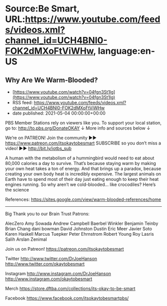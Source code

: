 # Source:Be Smart, URL:https://www.youtube.com/feeds/videos.xml?channel_id=UCH4BNI0-FOK2dMXoFtViWHw, language:en-US

## Why Are We Warm-Blooded?
 - [https://www.youtube.com/watch?v=04fgn3St1lg](https://www.youtube.com/watch?v=04fgn3St1lg)
 - RSS feed: https://www.youtube.com/feeds/videos.xml?channel_id=UCH4BNI0-FOK2dMXoFtViWHw
 - date published: 2021-05-04 00:00:00+00:00

PBS Member Stations rely on viewers like you. To support your local station, go to: http://to.pbs.org/DonateOKAY
↓ More info and sources below ↓

We’re on PATREON! Join the community ►► https://www.patreon.com/itsokaytobesmart
SUBSCRIBE so you don’t miss a video! ►► http://bit.ly/iotbs_sub

A human with the metabolism of a hummingbird would need to eat about 80,000 calories a day to survive. That’s because staying warm by making your own heat takes a ton of energy. And that brings up a paradox, because creating your own body heat is incredibly expensive. The largest animals on Earth have to spend most of their day just eating enough to keep their heat engines running. So why aren’t we cold-blooded… like crocodiles? Here’s the science

References: https://sites.google.com/view/warm-blooded-references/home 

-----------

Big Thank you to our Brain Trust Patrons:

AlecZero
Amy Sowada
Andrew Campbell 
Baerbel Winkler
Benjamin Teinby
Brian Chang
dani bowman
David Johnston
Dustin
Eric Meer
Javier Soto
Karen Haskell
Marcus Tuepker
Peter Ehrnstrom
Robert Young
Roy Lasris
Salih Arslan
Zenimal


Join us on Patreon! 
https://patreon.com/itsokaytobesmart

Twitter 
http://www.twitter.com/DrJoeHanson
http://www.twitter.com/okaytobesmart 

Instagram 
http://www.instagram.com/DrJoeHanson 
http://www.instagram.com/okaytobesmart 

Merch
https://store.dftba.com/collections/its-okay-to-be-smart

Facebook
https://www.facebook.com/itsokaytobesmartpbs/

